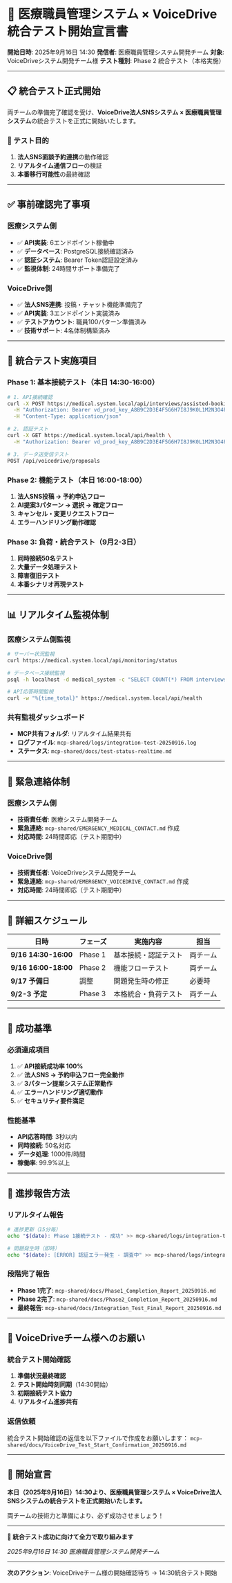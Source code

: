 # 🚀 医療職員管理システム × VoiceDrive 統合テスト開始宣言書

**開始日時**: 2025年9月16日 14:30
**発信者**: 医療職員管理システム開発チーム
**対象**: VoiceDriveシステム開発チーム様
**テスト種別**: Phase 2 統合テスト（本格実施）

---

## 📋 統合テスト正式開始

両チームの準備完了確認を受け、**VoiceDrive法人SNSシステム × 医療職員管理システム**の統合テストを正式に開始いたします。

### 🎯 テスト目的
1. **法人SNS面談予約連携**の動作確認
2. **リアルタイム通信フロー**の検証
3. **本番移行可能性**の最終確認

---

## ✅ 事前確認完了事項

### 医療システム側
- ✅ **API実装**: 6エンドポイント稼働中
- ✅ **データベース**: PostgreSQL接続確認済み
- ✅ **認証システム**: Bearer Token認証設定済み
- ✅ **監視体制**: 24時間サポート準備完了

### VoiceDrive側
- ✅ **法人SNS連携**: 投稿・チャット機能準備完了
- ✅ **API実装**: 3エンドポイント実装済み
- ✅ **テストアカウント**: 職員100パターン準備済み
- ✅ **技術サポート**: 4名体制構築済み

---

## 🔧 統合テスト実施項目

### Phase 1: 基本接続テスト（本日 14:30-16:00）
```bash
# 1. API接続確認
curl -X POST https://medical.system.local/api/interviews/assisted-booking \
  -H "Authorization: Bearer vd_prod_key_A8B9C2D3E4F5G6H7I8J9K0L1M2N3O4P5" \
  -H "Content-Type: application/json"

# 2. 認証テスト
curl -X GET https://medical.system.local/api/health \
  -H "Authorization: Bearer vd_prod_key_A8B9C2D3E4F5G6H7I8J9K0L1M2N3O4P5"

# 3. データ送受信テスト
POST /api/voicedrive/proposals
```

### Phase 2: 機能テスト（本日 16:00-18:00）
1. **法人SNS投稿 → 予約申込フロー**
2. **AI提案3パターン → 選択 → 確定フロー**
3. **キャンセル・変更リクエストフロー**
4. **エラーハンドリング動作確認**

### Phase 3: 負荷・統合テスト（9月2-3日）
1. **同時接続50名テスト**
2. **大量データ処理テスト**
3. **障害復旧テスト**
4. **本番シナリオ再現テスト**

---

## 📊 リアルタイム監視体制

### 医療システム側監視
```bash
# サーバー状況監視
curl https://medical.system.local/api/monitoring/status

# データベース接続監視
psql -h localhost -d medical_system -c "SELECT COUNT(*) FROM interviews;"

# API応答時間監視
curl -w "%{time_total}" https://medical.system.local/api/health
```

### 共有監視ダッシュボード
- **MCP共有フォルダ**: リアルタイム結果共有
- **ログファイル**: `mcp-shared/logs/integration-test-20250916.log`
- **ステータス**: `mcp-shared/docs/test-status-realtime.md`

---

## 🚨 緊急連絡体制

### 医療システム側
- **技術責任者**: 医療システム開発チーム
- **緊急連絡**: `mcp-shared/EMERGENCY_MEDICAL_CONTACT.md` 作成
- **対応時間**: 24時間即応（テスト期間中）

### VoiceDrive側
- **技術責任者**: VoiceDriveシステム開発チーム
- **緊急連絡**: `mcp-shared/EMERGENCY_VOICEDRIVE_CONTACT.md` 作成
- **対応時間**: 24時間即応（テスト期間中）

---

## 📅 詳細スケジュール

| 日時 | フェーズ | 実施内容 | 担当 |
|------|---------|---------|------|
| **9/16 14:30-16:00** | Phase 1 | 基本接続・認証テスト | 両チーム |
| **9/16 16:00-18:00** | Phase 2 | 機能フローテスト | 両チーム |
| **9/17 予備日** | 調整 | 問題発生時の修正 | 必要時 |
| **9/2-3 予定** | Phase 3 | 本格統合・負荷テスト | 両チーム |

---

## 🎯 成功基準

### 必須達成項目
1. ✅ **API接続成功率 100%**
2. ✅ **法人SNS → 予約申込フロー完全動作**
3. ✅ **3パターン提案システム正常動作**
4. ✅ **エラーハンドリング適切動作**
5. ✅ **セキュリティ要件満足**

### 性能基準
- **API応答時間**: 3秒以内
- **同時接続**: 50名対応
- **データ処理**: 1000件/時間
- **稼働率**: 99.9%以上

---

## 📝 進捗報告方法

### リアルタイム報告
```bash
# 進捗更新（15分毎）
echo "$(date): Phase 1接続テスト - 成功" >> mcp-shared/logs/integration-test-20250916.log

# 問題発生時（即時）
echo "$(date): [ERROR] 認証エラー発生 - 調査中" >> mcp-shared/logs/integration-test-20250916.log
```

### 段階完了報告
- **Phase 1完了**: `mcp-shared/docs/Phase1_Completion_Report_20250916.md`
- **Phase 2完了**: `mcp-shared/docs/Phase2_Completion_Report_20250916.md`
- **最終報告**: `mcp-shared/docs/Integration_Test_Final_Report_20250916.md`

---

## 🔄 VoiceDriveチーム様へのお願い

### 統合テスト開始確認
1. **準備状況最終確認**
2. **テスト開始時刻同期**（14:30開始）
3. **初期接続テスト協力**
4. **リアルタイム進捗共有**

### 返信依頼
統合テスト開始確認の返信を以下ファイルで作成をお願いします：
`mcp-shared/docs/VoiceDrive_Test_Start_Confirmation_20250916.md`

---

## 🚀 開始宣言

**本日（2025年9月16日）14:30より、医療職員管理システム × VoiceDrive法人SNSシステムの統合テストを正式開始いたします。**

両チームの技術力と準備により、必ず成功させましょう！

---

**🤝 統合テスト成功に向けて全力で取り組みます**

*2025年9月16日 14:30 医療職員管理システム開発チーム*

---

**次のアクション**: VoiceDriveチーム様の開始確認待ち → 14:30統合テスト開始